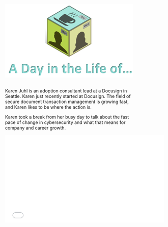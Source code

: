 <figure class="snippetimg" style="margin: 0 auto;width:80%">
  <img src=".guides/img/DILOIntro.PNG">
  
<br>Karen Juhl is an adoption consultant lead at a Docusign in Seattle.  Karen just recently started at Docusign. The field of secure document transaction management is growing fast, and Karen likes to be where the action is.

Karen took a break from her busy day to talk about the fast pace of change in cybersecurity and what that means for company and career growth. 
<div>
  <iframe src="//player.vimeo.com/video/227302346" width="500" height="275" frameborder="0" webkitallowfullscreen mozallowfullscreen allowfullscreen></iframe>
</div>